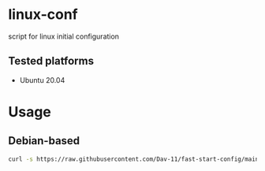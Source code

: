 # linux-conf
script for linux initial configuration

## Tested platforms
- Ubuntu 20.04

# Usage

## Debian-based
```bash
curl -s https://raw.githubusercontent.com/Dav-11/fast-start-config/main/linux/conf-deb.sh | bash
```
